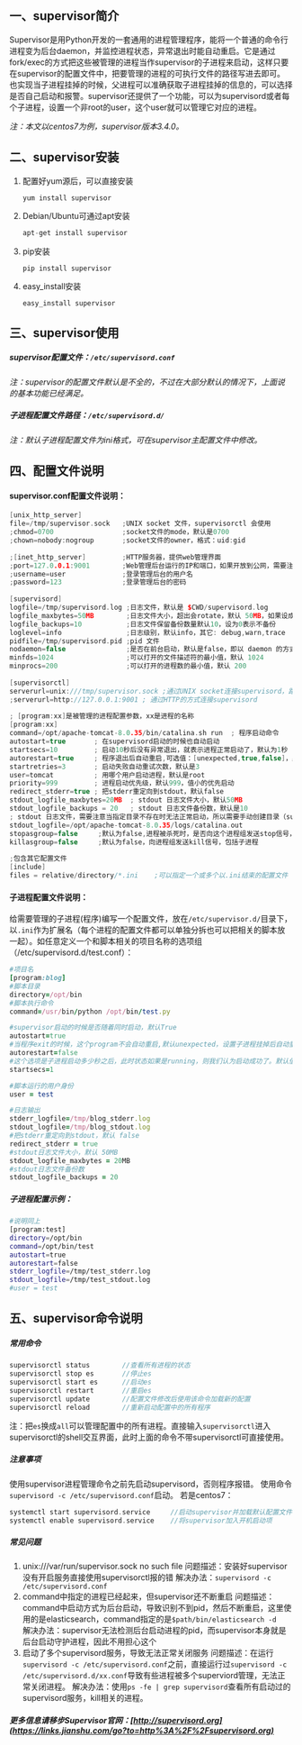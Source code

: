 ## 一、supervisor简介

Supervisor是用Python开发的一套通用的进程管理程序，能将一个普通的命令行进程变为后台daemon，并监控进程状态，异常退出时能自动重启。它是通过fork/exec的方式把这些被管理的进程当作supervisor的子进程来启动，这样只要在supervisor的配置文件中，把要管理的进程的可执行文件的路径写进去即可。也实现当子进程挂掉的时候，父进程可以准确获取子进程挂掉的信息的，可以选择是否自己启动和报警。supervisor还提供了一个功能，可以为supervisord或者每个子进程，设置一个非root的user，这个user就可以管理它对应的进程。

*注：本文以centos7为例，supervisor版本3.4.0。*

## 二、supervisor安装

1. 配置好yum源后，可以直接安装

   

   ```undefined
   yum install supervisor
   ```

2. Debian/Ubuntu可通过apt安装

   

   ```csharp
   apt-get install supervisor
   ```

3. pip安装

   

   ```undefined
   pip install supervisor
   ```

4. easy_install安装

   

   ```undefined
   easy_install supervisor
   ```

## 三、supervisor使用

##### supervisor配置文件：`/etc/supervisord.conf`

*注：supervisor的配置文件默认是不全的，不过在大部分默认的情况下，上面说的基本功能已经满足。*

##### 子进程配置文件路径：`/etc/supervisord.d/`

*注：默认子进程配置文件为ini格式，可在supervisor主配置文件中修改。*

## 四、配置文件说明

#### supervisor.conf配置文件说明：



```cpp
[unix_http_server]
file=/tmp/supervisor.sock   ;UNIX socket 文件，supervisorctl 会使用
;chmod=0700                 ;socket文件的mode，默认是0700
;chown=nobody:nogroup       ;socket文件的owner，格式：uid:gid
 
;[inet_http_server]         ;HTTP服务器，提供web管理界面
;port=127.0.0.1:9001        ;Web管理后台运行的IP和端口，如果开放到公网，需要注意安全性
;username=user              ;登录管理后台的用户名
;password=123               ;登录管理后台的密码
 
[supervisord]
logfile=/tmp/supervisord.log ;日志文件，默认是 $CWD/supervisord.log
logfile_maxbytes=50MB        ;日志文件大小，超出会rotate，默认 50MB，如果设成0，表示不限制大小
logfile_backups=10           ;日志文件保留备份数量默认10，设为0表示不备份
loglevel=info                ;日志级别，默认info，其它: debug,warn,trace
pidfile=/tmp/supervisord.pid ;pid 文件
nodaemon=false               ;是否在前台启动，默认是false，即以 daemon 的方式启动
minfds=1024                  ;可以打开的文件描述符的最小值，默认 1024
minprocs=200                 ;可以打开的进程数的最小值，默认 200
 
[supervisorctl]
serverurl=unix:///tmp/supervisor.sock ;通过UNIX socket连接supervisord，路径与unix_http_server部分的file一致
;serverurl=http://127.0.0.1:9001 ; 通过HTTP的方式连接supervisord
 
; [program:xx]是被管理的进程配置参数，xx是进程的名称
[program:xx]
command=/opt/apache-tomcat-8.0.35/bin/catalina.sh run  ; 程序启动命令
autostart=true       ; 在supervisord启动的时候也自动启动
startsecs=10         ; 启动10秒后没有异常退出，就表示进程正常启动了，默认为1秒
autorestart=true     ; 程序退出后自动重启,可选值：[unexpected,true,false]，默认为unexpected，表示进程意外杀死后才重启
startretries=3       ; 启动失败自动重试次数，默认是3
user=tomcat          ; 用哪个用户启动进程，默认是root
priority=999         ; 进程启动优先级，默认999，值小的优先启动
redirect_stderr=true ; 把stderr重定向到stdout，默认false
stdout_logfile_maxbytes=20MB  ; stdout 日志文件大小，默认50MB
stdout_logfile_backups = 20   ; stdout 日志文件备份数，默认是10
; stdout 日志文件，需要注意当指定目录不存在时无法正常启动，所以需要手动创建目录（supervisord 会自动创建日志文件）
stdout_logfile=/opt/apache-tomcat-8.0.35/logs/catalina.out
stopasgroup=false     ;默认为false,进程被杀死时，是否向这个进程组发送stop信号，包括子进程
killasgroup=false     ;默认为false，向进程组发送kill信号，包括子进程
 
;包含其它配置文件
[include]
files = relative/directory/*.ini    ;可以指定一个或多个以.ini结束的配置文件
```

#### 子进程配置文件说明：

给需要管理的子进程(程序)编写一个配置文件，放在`/etc/supervisor.d/`目录下，以`.ini`作为扩展名（每个进程的配置文件都可以单独分拆也可以把相关的脚本放一起）。如任意定义一个和脚本相关的项目名称的选项组（/etc/supervisord.d/test.conf）：



```ruby
#项目名
[program:blog]
#脚本目录
directory=/opt/bin
#脚本执行命令
command=/usr/bin/python /opt/bin/test.py

#supervisor启动的时候是否随着同时启动，默认True
autostart=true
#当程序exit的时候，这个program不会自动重启,默认unexpected，设置子进程挂掉后自动重启的情况，有三个选项，false,unexpected和true。如果为false的时候，无论什么情况下，都不会被重新启动，如果为unexpected，只有当进程的退出码不在下面的exitcodes里面定义的
autorestart=false
#这个选项是子进程启动多少秒之后，此时状态如果是running，则我们认为启动成功了。默认值为1
startsecs=1

#脚本运行的用户身份 
user = test

#日志输出 
stderr_logfile=/tmp/blog_stderr.log 
stdout_logfile=/tmp/blog_stdout.log 
#把stderr重定向到stdout，默认 false
redirect_stderr = true
#stdout日志文件大小，默认 50MB
stdout_logfile_maxbytes = 20MB
#stdout日志文件备份数
stdout_logfile_backups = 20
```

##### 子进程配置示例：



```bash
#说明同上
[program:test] 
directory=/opt/bin 
command=/opt/bin/test
autostart=true 
autorestart=false 
stderr_logfile=/tmp/test_stderr.log 
stdout_logfile=/tmp/test_stdout.log 
#user = test  
```

## 五、supervisor命令说明

##### 常用命令



```cpp
supervisorctl status        //查看所有进程的状态
supervisorctl stop es       //停止es
supervisorctl start es      //启动es
supervisorctl restart       //重启es
supervisorctl update        //配置文件修改后使用该命令加载新的配置
supervisorctl reload        //重新启动配置中的所有程序
```

注：把`es`换成`all`可以管理配置中的所有进程。直接输入`supervisorctl`进入supervisorctl的shell交互界面，此时上面的命令不带supervisorctl可直接使用。

##### 注意事项

使用supervisor进程管理命令之前先启动supervisord，否则程序报错。
 使用命令`supervisord -c /etc/supervisord.conf`启动。
 若是centos7：



```cpp
systemctl start supervisord.service     //启动supervisor并加载默认配置文件
systemctl enable supervisord.service    //将supervisor加入开机启动项
```

##### 常见问题

1. unix:///var/run/supervisor.sock no such file
    问题描述：安装好supervisor没有开启服务直接使用supervisorctl报的错
    解决办法：`supervisord -c /etc/supervisord.conf`
2. command中指定的进程已经起来，但supervisor还不断重启
    问题描述：command中启动方式为后台启动，导致识别不到pid，然后不断重启，这里使用的是elasticsearch，command指定的是`$path/bin/elasticsearch -d`                    
    解决办法：supervisor无法检测后台启动进程的pid，而supervisor本身就是后台启动守护进程，因此不用担心这个
3. 启动了多个supervisord服务，导致无法正常关闭服务
    问题描述：在运行`supervisord -c /etc/supervisord.conf`之前，直接运行过`supervisord -c /etc/supervisord.d/xx.conf`导致有些进程被多个superviord管理，无法正常关闭进程。
    解决办法：使用`ps -fe | grep supervisord`查看所有启动过的supervisord服务，kill相关的进程。

##### 更多信息请移步Supervisor官网：[http://supervisord.org](https://links.jianshu.com/go?to=http%3A%2F%2Fsupervisord.org)
